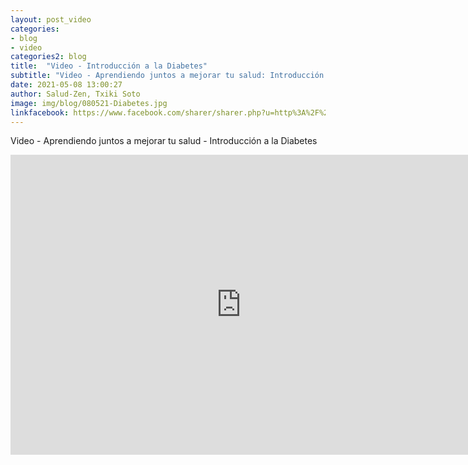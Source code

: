```yaml
---
layout: post_video
categories:
- blog
- video
categories2: blog
title:  "Video - Introducción a la Diabetes"
subtitle: "Video - Aprendiendo juntos a mejorar tu salud: Introducción a la Diabetes"
date: 2021-05-08 13:00:27
author: Salud-Zen, Txiki Soto
image: img/blog/080521-Diabetes.jpg
linkfacebook: https://www.facebook.com/sharer/sharer.php?u=http%3A%2F%2Fsalud-zen.com%2Fblog%2Fvideo%2F2021%2F05%2F08%2Fvideo-dibetes.html&amp;src=sdkpreparse
---
```


Video - Aprendiendo juntos a mejorar tu salud - Introducción a la Diabetes
 <iframe width="737" height="480" src="https://www.youtube.com/embed/IE94v5XWlzQ" title="YouTube video player" frameborder="0" allow="accelerometer; autoplay; clipboard-write; encrypted-media; gyroscope; picture-in-picture" allowfullscreen></iframe>
